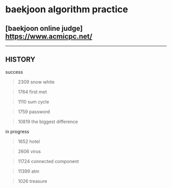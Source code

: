 # baekjoon algorithm practice

## [baekjoon online judge] https://www.acmicpc.net/

<hr/>

## HISTORY

success

> 2309 snow white

> 1764 first met

> 1110 sum cycle

> 1759 password

> 10819 the biggest difference

in progress

> 1652 hotel

> 2606 virus

> 11724 connected component

> 11399 atm

> 1026 treasure
